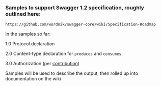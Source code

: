 ### Samples to support Swagger 1.2 specification, roughly outlined here:

```
https://github.com/wordnik/swagger-core/wiki/Specification-Roadmap
```

In the samples so far:

1.0 Protocol declaration

2.0 Content-type declaration for `produces` and `consumes`

3.0 Authorization (per [contribution](https://gist.github.com/7d481e6d509630127e6a))

Samples will be used to describe the output, then rolled up into documentation on the wiki
